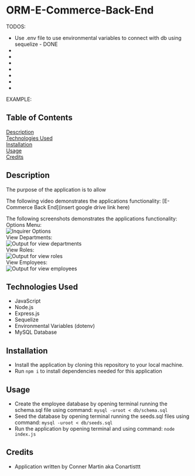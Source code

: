 # ORM-E-Commerce-Back-End

TODOS:
* Use .env file to use environmental variables to connect with db using sequelize - DONE
* 
* 
* 
* 
* 
* 
* 




EXAMPLE:
## Table of Contents

[Description](#description)
<br>
[Technologies Used](#technologies-used)
<br>
[Installation](#installation)
<br>
[Usage](#usage)
<br>
[Credits](#credits)

## Description

The purpose of the application is to allow

The following video demonstrates the applications functionality: [E-Commerce Back End](insert google drive link here)

The following screenshots demonstrates the applications functionality: 
<br>
Options Menu:
<br>
![Inquirer Options](./assets/selectMenu.png)
<br>
View Departments:
<br>
![Output for view departments](./assets/viewDepartments.png)
<br>
View Roles:
<br>
![Output for view roles](./assets/viewRoles.png)
<br>
View Employees:
<br>
![Output for view employees](./assets/viewEmployees.png)
<br>

## Technologies Used

* JavaScript
* Node.js
* Express.js
* Sequelize
* Environmental Variables (dotenv)
* MySQL Database

## Installation

* Install the application by cloning this repository to your local machine.
* Run ```npm i``` to install dependencies needed for this application

## Usage
* Create the employee database by opening terminal running the schema.sql file using command:
```mysql -uroot < db/schema.sql```
* Seed the database by opening terminal running the seeds.sql files using command:
```mysql -uroot < db/seeds.sql```
* Run the application by opening terminal and using command: 
```node index.js```

## Credits

* Application written by Conner Martin aka Conartisttt